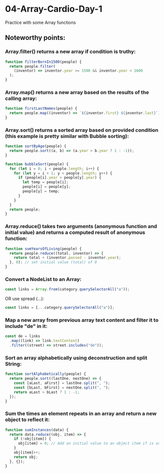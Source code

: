 # 04-Array-Cardio-Day-1

Practice with some Array functions

## Noteworthy points:

### Array.filter() returns a new array if condition is truthy:

```javascript
function filterBornIn1500(people) {
  return people.filter(
    (inventor) => inventor.year >= 1500 && inventor.year < 1600
  );
}
```

### Array.map() returns a new array based on the results of the calling array:

```javascript
function firstLastNames(people) {
  return people.map((inventor) => `${inventor.first} ${inventor.last}`);
}
```

### Array.sort() returns a sorted array based on provided condition (this example is pretty similar with Bubble sorting):

```javascript
function sortByAge(people) {
  return people.sort((a, b) => (a.year > b.year ? 1 : -1));
}

function bubbleSort(people) {
  for (let i = 0; i < people.length; i++) {
    for (let y = i + 1; y < people.length; y++) {
      if (people[i].year > people[y].year) {
        let temp = people[i];
        people[i] = people[y];
        people[y] = temp;
      }
    }
  }
  return people;
}
```

### Array.reduce() takes two arguments (anonymous function and initial value) and returns a computed result of anonymous function:

```javascript
function sumYearsOfLiving(people) {
  return people.reduce((total, inventor) => {
    return total + (inventor.passed - inventor.year);
  }, 0); // set initial value (total) of 0
}
```

### Convert a NodeList to an Array:

```javascript
const links = Array.from(category.querySelectorAll("a"));
```

OR use spread (...):

```javascript
const links = [...category.querySelectorAll("a")];
```

### Map a new array from previous array text content and filter it to include "de" in it:

```javascript
const de = links
  .map((link) => link.textContent)
  .filter((street) => street.includes("de"));
```

### Sort an array alphabetically using deconstruction and split String:

```javascript
function sortAlphabetically(people) {
  return people.sort((lastOne, nextOne) => {
    const [aLast, aFirst] = lastOne.split(", ");
    const [bLast, bFirst] = nextOne.split(", ");
    return aLast > bLast ? 1 : -1;
  });
}
```

### Sum the times an element repeats in an array and return a new object to reflect it:

```javascript
function sumInstances(data) {
  return data.reduce((obj, item) => {
    if (!obj[item]) {
      obj[item] = 0; // Add an initial value to an object item if is undefined
    }
    obj[item]++;
    return obj;
  }, {});
}
```
